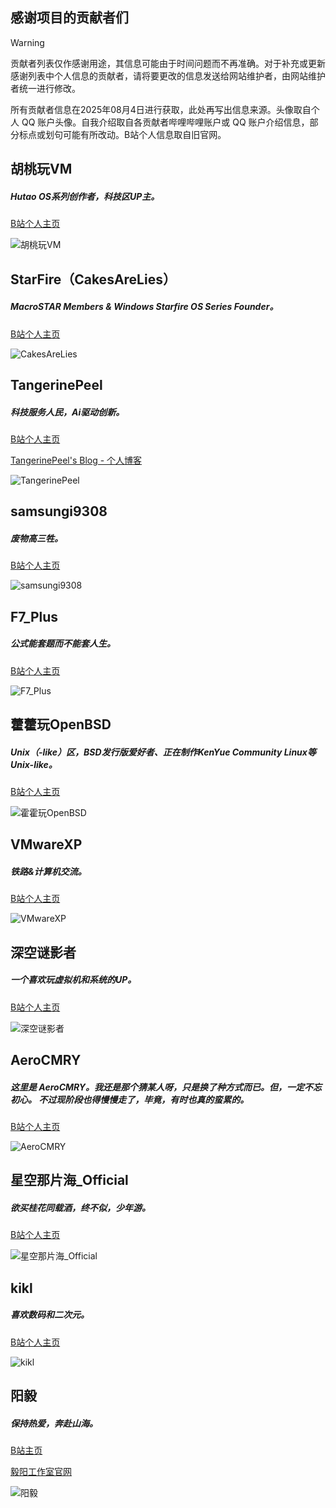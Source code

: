 ## 感谢项目的贡献者们

> [!WARNING]
>
> 贡献者列表仅作感谢用途，其信息可能由于时间问题而不再准确。对于补充或更新感谢列表中个人信息的贡献者，请将要更改的信息发送给网站维护者，由网站维护者统一进行修改。
>
> 所有贡献者信息在2025年08月4日进行获取，此处再写出信息来源。头像取自个人 QQ 账户头像。自我介绍取自各贡献者哔哩哔哩账户或 QQ 账户介绍信息，部分标点或划句可能有所改动。B站个人信息取自旧官网。

## 胡桃玩VM

##### Hutao OS系列创作者，科技区UP主。

[B站个人主页](https://space.bilibili.com/1736202379)

![胡桃玩VM](/friends/HuTaoWanVM.jpg)

## StarFire（CakesAreLies）

##### MacroSTAR Members & Windows Starfire OS Series Founder。

[B站个人主页](https://space.bilibili.com/1845800720)

![CakesAreLies](/friends/CakesAreLies.jpg)

## TangerinePeel

##### 科技服务人民，Ai驱动创新。

[B站个人主页](https://space.bilibili.com/1154090013)

[TangerinePeel's Blog - 个人博客](https://tangerinepeel.dpdns.org/)

![TangerinePeel](/friends/TangerinePeel.jpg)

## samsungi9308

##### 废物高三牲。

[B站个人主页](https://space.bilibili.com/349260010)

![samsungi9308](/friends/samsungi9308.jpg)

## F7_Plus

##### 公式能套题而不能套人生。

[B站个人主页](https://space.bilibili.com/1552447612)

![F7_Plus](/friends/F7Plus.jpg)

## 藿藿玩OpenBSD

##### Unix（-like）区，BSD发行版爱好者、正在制作KenYue Community Linux等Unix-like。

[B站个人主页](https://space.bilibili.com/1803563346)

![霍霍玩OpenBSD](/friends/HuoHuoWanOpenBSD.jpg)

## VMwareXP

##### 铁路&计算机交流。

[B站个人主页](https://space.bilibili.com/1370353432)

![VMwareXP](/friends/VMwareXP.jpg)

## 深空谜影者

##### 一个喜欢玩虚拟机和系统的UP。

[B站个人主页](https://space.bilibili.com/514635296)

![深空谜影者](/friends/ShenKongMiYingZhe.jpg)

## AeroCMRY

##### 这里是 AeroCMRY。我还是那个猜某人呀，只是换了种方式而已。但，一定不忘初心。 不过现阶段也得慢慢走了，毕竟，有时也真的蛮累的。

[B站个人主页](https://space.bilibili.com/3493123969780201)

![AeroCMRY](/friends/AeroCMRY.jpg)

## 星空那片海_Official

##### 欲买桂花同载酒，终不似，少年游。

[B站个人主页](https://space.bilibili.com/3493089467435365)

![星空那片海_Official](/friends/XingKongNaPianHai_Officaial.jpg)

## kikl

##### 喜欢数码和二次元。

[B站个人主页](https://space.bilibili.com/3494376711916079)

![kikl](/friends/kikl.jpg)

## 阳毅

##### 保持热爱，奔赴山海。

[B站主页](https://space.bilibili.com/1128177448)

[毅阳工作室官网](https://www.yearnstudio.cn/)

![阳毅](/friends/yangyi.jpg)